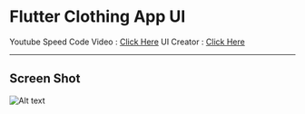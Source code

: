 # Flutter Clothing App UI

Youtube Speed Code Video  : [Click Here](https://youtu.be/wERyUNsXMag)
UI Creator : [Click Here](https://www.instagram.com/hello.arip/)

-----

## Screen Shot

![Alt text](https://github.com/rezaghz/flutter_clothing_app_ui/blob/master/screen_shot.jpg?raw=true "Clothing App UI")

